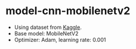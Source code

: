 # model-cnn-mobilenetv2

- Using dataset from [Kaggle](https://www.kaggle.com/datasets/sriramr/fruits-fresh-and-rotten-for-classification).
- Base model: MobileNetV2
- Optimizer: Adam, learning rate: 0.001
